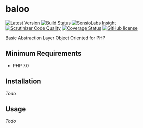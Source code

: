 # baloo

[![Latest Version](https://img.shields.io/github/release/edno/baloo.svg?style=flat-square)]()
[![Build Status](https://img.shields.io/travis/edno/baloo.svg?style=flat-square)](https://travis-ci.org/edno/baloo)
[![SensioLabs Insight](https://img.shields.io/sensiolabs/i/18cabc87-e34a-4e30-af29-f0491820d251.svg?style=flat-square)](https://insight.sensiolabs.com/projects/18cabc87-e34a-4e30-af29-f0491820d251)
[![Scrutinizer Code Quality](https://img.shields.io/scrutinizer/g/edno/baloo.svg?style=flat-square)](https://scrutinizer-ci.com/g/edno/baloo/?branch=master)
[![Coverage Status](https://img.shields.io/coveralls/edno/baloo.svg?style=flat-square)](https://coveralls.io/github/edno/baloo?branch=master)
[![GitHub license](https://img.shields.io/badge/license-Apache%202-blue.svg?style=flat-square)](https://raw.githubusercontent.com/edno/baloo/master/LICENSE)

Basic Abstraction Layer Object Oriented for PHP

## Minimum Requirements

- PHP 7.0

## Installation
*Todo*

## Usage
*Todo*
